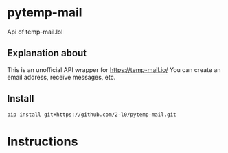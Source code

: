# pytemp-mail
Api of temp-mail.lol

## Explanation about
This is an unofficial API wrapper for https://temp-mail.io/
You can create an email address, receive messages, etc.

## Install
`pip install git+https://github.com/2-l0/pytemp-mail.git`

# Instructions

